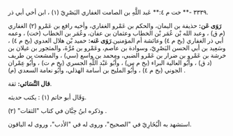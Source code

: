 ٣٣٣٩ -** خت م ٤:** عَبد اللَّهِ بن الصامت الغفاري البَصْرِيّ (١) ، ابن أخي أبي ذر.

**رَوَى عَن:** حذيفة بن اليمان، والحكم بن عَمْرو الغفاري، وأخيه رافع بن عَمْرو (٢) الغفاري (م ق) ، وعبد الله بْن عُمَر بْن الخطاب وعثمان بن عفان، وعُمَر بن الخطاب (خت) ، وعمه أبي ذر الغفاري (بخ م ٤) وعائشة أم المؤمنين.**رَوَى عَنه:** حميد بْن هلال العدوي (بخ م ٤) ، وسَعِيد بن أبي الحسن البَصْرِيّ، وسوادة بن عاصم، وعَمْرو بن مُرَّةَ، والمثجور بن غيلان بن خرشة بن عَمْرو بن ضرار بن عَمْرو الضبي، ومحمد بن واسع (سي) ، والمشعث بن طريف (د ق) ، وأَبُو العالية البراء (بخ م س) ، وأَبُو عَبْد اللَّهِ الجسري (بخ م ت) ، وأَبُو عِمْران الجوني (بخ م ٤) ، وأَبُو المليح بن أسامة الهذلي، وأَبُو نعامة السعدي (م) .

**قال النَّسَائي:** ثقة.

وَقَال أبو حاتم (١) : يكتب حديثه.

وذكره ابنُ حِبَّان في كتاب "الثقات" (٢) .

استشهد به الْبُخَارِيّ في "الصحيح"، وروى له في "الأدب"، وروى له الباقون.